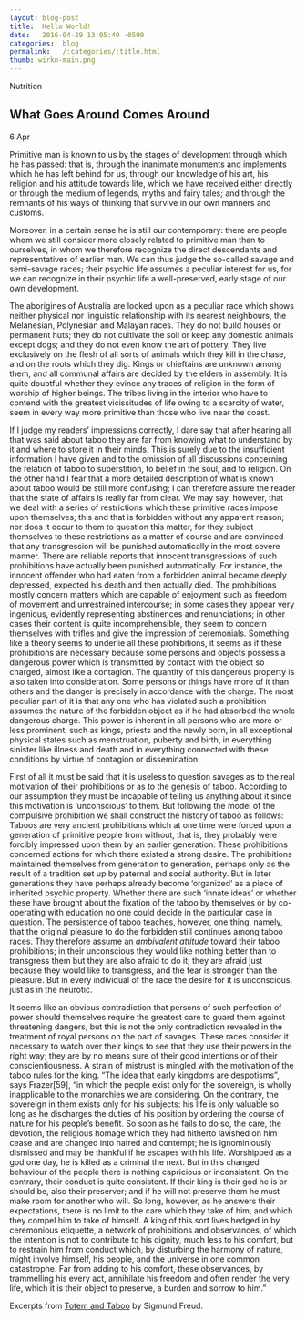 ```yaml
---
layout: blog-post
title:  Hello World!
date:   2016-04-29 13:05:49 -0500
categories:  blog
permalink:   /:categories/:title.html
thumb: wirkn-main.png
---
```

<span class="category category--full">Nutrition</span>
<h2 class="title title--full">What Goes Around Comes Around</h2>
<span class="meta__date"> 6 Apr</span>

Primitive man is known to us by the stages of development through which he has passed: that is, through the inanimate monuments and implements which he has left behind for us, through our knowledge of his art, his religion and his attitude towards life, which we have received either directly or through the medium of legends, myths and fairy tales; and through the remnants of his ways of thinking that survive in our own manners and customs. 

Moreover, in a certain sense he is still our contemporary: there are people whom we still consider more closely related to primitive man than to ourselves, in whom we therefore recognize the direct descendants and representatives of earlier man. We can thus judge the so-called savage and semi-savage races; their psychic life assumes a peculiar interest for us, for we can recognize in their psychic life a well-preserved, early stage of our own development.

The aborigines of Australia are looked upon as a peculiar race which shows neither physical nor linguistic relationship with its nearest neighbours, the Melanesian, Polynesian and Malayan races. They do not build houses or permanent huts; they do not cultivate the soil or keep any domestic animals except dogs; and they do not even know the art of pottery. They live exclusively on the flesh of all sorts of animals which they kill in the chase, and on the roots which they dig. Kings or chieftains are unknown among them, and all communal affairs are decided by the elders in assembly. It is quite doubtful whether they evince any traces of religion in the form of worship of higher beings. The tribes living in the interior who have to contend with the greatest vicissitudes of life owing to a scarcity of water, seem in every way more primitive than those who live near the coast.

If I judge my readers’ impressions correctly, I dare say that after hearing all that was said about taboo they are far from knowing what to understand by it and where to store it in their minds. This is surely due to the insufficient information I have given and to the omission of all discussions concerning the relation of taboo to superstition, to belief in the soul, and to religion. On the other hand I fear that a more detailed description of what is known about taboo would be still more confusing; I can therefore assure the reader that the state of affairs is really far from clear. We may say, however, that we deal with a series of restrictions which these primitive races impose upon themselves; this and that is forbidden without any apparent reason; nor does it occur to them to question this matter, for they subject themselves to these restrictions as a matter of course and are convinced that any transgression will be punished automatically in the most severe manner. There are reliable reports that innocent transgressions of such prohibitions have actually been punished automatically. For instance, the innocent offender who had eaten from a forbidden animal became deeply depressed, expected his death and then actually died. The prohibitions mostly concern matters which are capable of enjoyment such as freedom of movement and unrestrained intercourse; in some cases they appear very ingenious, evidently representing abstinences and renunciations; in other cases their content is quite incomprehensible, they seem to concern themselves with trifles and give the impression of ceremonials. Something like a theory seems to underlie all these prohibitions, it seems as if these prohibitions are necessary because some persons and objects possess a dangerous power which is transmitted by contact with the object so charged, almost like a contagion. The quantity of this dangerous property is also taken into consideration. Some persons or things have more of it than others and the danger is precisely in accordance with the charge. The most peculiar part of it is that any one who has violated such a prohibition assumes the nature of the forbidden object as if he had absorbed the whole dangerous charge. This power is inherent in all persons who are more or less prominent, such as kings, priests and the newly born, in all exceptional physical states such as menstruation, puberty and birth, in everything sinister like illness and death and in everything connected with these conditions by virtue of contagion or dissemination.

First of all it must be said that it is useless to question savages as to the real motivation of their prohibitions or as to the genesis of taboo. According to our assumption they must be incapable of telling us anything about it since this motivation is ‘unconscious’ to them. But following the model of the compulsive prohibition we shall construct the history of taboo as follows: Taboos are very ancient prohibitions which at one time were forced upon a generation of primitive people from without, that is, they probably were forcibly impressed upon them by an earlier generation. These prohibitions concerned actions for which there existed a strong desire. The prohibitions maintained themselves from generation to generation, perhaps only as the result of a tradition set up by paternal and social authority. But in later generations they have perhaps already become ‘organized’ as a piece of inherited psychic property. Whether there are such ‘innate ideas’ or whether these have brought about the fixation of the taboo by themselves or by co-operating with education no one could decide in the particular case in question. The persistence of taboo teaches, however, one thing, namely, that the original pleasure to do the forbidden still continues among taboo races. They therefore assume an _ambivalent attitude_ toward their taboo prohibitions; in their unconscious they would like nothing better than to transgress them but they are also afraid to do it; they are afraid just because they would like to transgress, and the fear is stronger than the pleasure. But in every individual of the race the desire for it is unconscious, just as in the neurotic.

It seems like an obvious contradiction that persons of such perfection of power should themselves require the greatest care to guard them against threatening dangers, but this is not the only contradiction revealed in the treatment of royal persons on the part of savages. These races consider it necessary to watch over their kings to see that they use their powers in the right way; they are by no means sure of their good intentions or of their conscientiousness. A strain of mistrust is mingled with the motivation of the taboo rules for the king. “The idea that early kingdoms are despotisms”, says Frazer[59], “in which the people exist only for the sovereign, is wholly inapplicable to the monarchies we are considering. On the contrary, the sovereign in them exists only for his subjects: his life is only valuable so long as he discharges the duties of his position by ordering the course of nature for his people’s benefit. So soon as he fails to do so, the care, the devotion, the religious homage which they had hitherto lavished on him cease and are changed into hatred and contempt; he is ignominiously dismissed and may be thankful if he escapes with his life. Worshipped as a god one day, he is killed as a criminal the next. But in this changed behaviour of the people there is nothing capricious or inconsistent. On the contrary, their conduct is quite consistent. If their king is their god he is or should be, also their preserver; and if he will not preserve them he must make room for another who will. So long, however, as he answers their expectations, there is no limit to the care which they take of him, and which they compel him to take of himself. A king of this sort lives hedged in by ceremonious etiquette, a network of prohibitions and observances, of which the intention is not to contribute to his dignity, much less to his comfort, but to restrain him from conduct which, by disturbing the harmony of nature, might involve himself, his people, and the universe in one common catastrophe. Far from adding to his comfort, these observances, by trammelling his every act, annihilate his freedom and often render the very life, which it is their object to preserve, a burden and sorrow to him.”</p>
Excerpts from [Totem and Taboo][totem-taboo] by Sigmund Freud.

[totem-taboo]: http://www.gutenberg.org/ebooks/41214